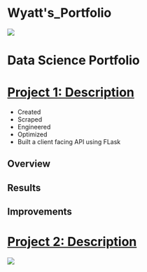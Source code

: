 # Wyatt's_Portfolio

![ ](images/url)

# Data Science Portfolio

# [Project 1: Description](https://github.com/WyattAlexander-001/Covid_Analysis__Visual_Portfolio_Project_SQL)
* Created
* Scraped
* Engineered
* Optimized
* Built a client facing API using FLask



## Overview 

## Results

## Improvements

# [Project 2: Description](images/url)



![ ](images/url)
